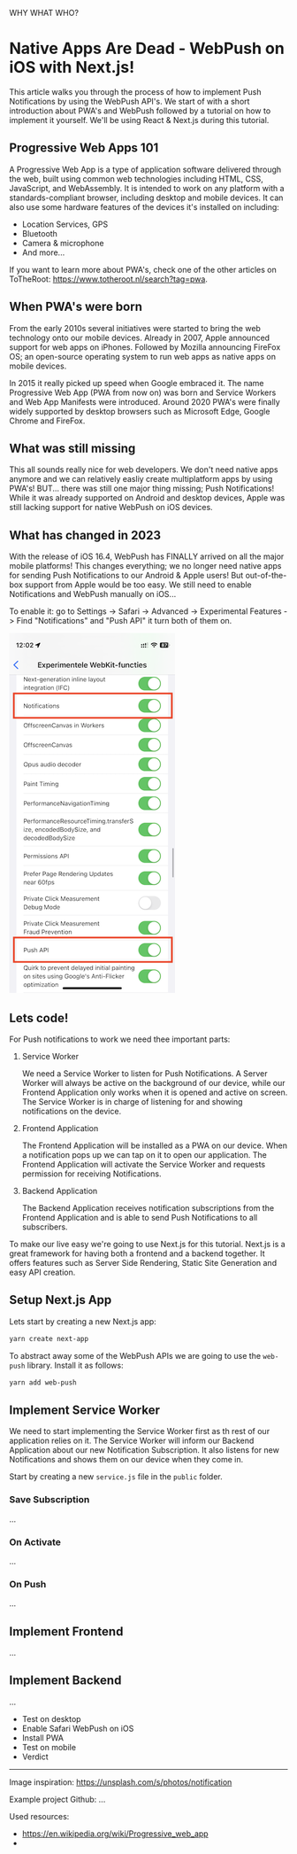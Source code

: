 WHY WHAT WHO?

# Native Apps Are Dead - WebPush on iOS with Next.js!

This article walks you through the process of how to implement Push Notifications by using the WebPush API's. We start of with a short introduction about PWA's and WebPush followed by a tutorial on how to implement it yourself. We'll be using React & Next.js during this tutorial.

## Progressive Web Apps 101

A Progressive Web App is a type of application software delivered through the web, built using common web technologies including HTML, CSS, JavaScript, and WebAssembly. It is intended to work on any platform with a standards-compliant browser, including desktop and mobile devices. It can also use some hardware features of the devices it's installed on including:

- Location Services, GPS
- Bluetooth
- Camera & microphone
- And more...

If you want to learn more about PWA's, check one of the other articles on ToTheRoot: https://www.totheroot.nl/search?tag=pwa.

## When PWA's were born

From the early 2010s several initiatives were started to bring the web technology onto our mobile devices. Already in 2007, Apple announced support for web apps on iPhones. Followed by Mozilla announcing FireFox OS; an open-source operating system to run web apps as native apps on mobile devices.

In 2015 it really picked up speed when Google embraced it. The name Progressive Web App (PWA from now on) was born and Service Workers and Web App Manifests were introduced. Around 2020 PWA's were finally widely supported by desktop browsers such as Microsoft Edge, Google Chrome and FireFox.

## What was still missing

This all sounds really nice for web developers. We don't need native apps anymore and we can relatively easliy create multiplatform apps by using PWA's! BUT... there was still one major thing missing; Push Notifications!
While it was already supported on Android and desktop devices, Apple was still lacking support for native WebPush on iOS devices.

## What has changed in 2023

With the release of iOS 16.4, WebPush has FINALLY arrived on all the major mobile platforms! This changes everything; we no longer need native apps for sending Push Notifications to our Android & Apple users! But out-of-the-box support from Apple would be too easy. We still need to enable Notifications and WebPush manually on iOS...

To enable it: go to Settings -> Safari -> Advanced -> Experimental Features -> Find "Notifications" and "Push API" it turn both of them on.

<img src="./assets/ios.PNG" alt="Enable Notifications">

## Lets code!

For Push notifications to work we need thee important parts:

1. Service Worker

   We need a Service Worker to listen for Push Notifications. A Server Worker will always be active on the background of our device, while our Frontend Application only works when it is opened and active on screen. The Service Worker is in charge of listening for and showing notifications on the device.

2. Frontend Application

   The Frontend Application will be installed as a PWA on our device. When a notification pops up we can tap on it to open our application. The Frontend Application will activate the Service Worker and requests permission for receiving Notifications.

3. Backend Application

   The Backend Application receives notification subscriptions from the Frontend Application and is able to send Push Notifications to all subscribers.

To make our live easy we're going to use Next.js for this tutorial. Next.js is a great framework for having both a frontend and a backend together. It offers features such as Server Side Rendering, Static Site Generation and easy API creation.

## Setup Next.js App

Lets start by creating a new Next.js app:

```sh
yarn create next-app
```

To abstract away some of the WebPush APIs we are going to use the `web-push` library. Install it as follows:

```sh
yarn add web-push
```

## Implement Service Worker

We need to start implementing the Service Worker first as th rest of our application relies on it. The Service Worker will inform our Backend Application about our new Notification Subscription. It also listens for new Notifications and shows them on our device when they come in.

Start by creating a new `service.js` file in the `public` folder.

### Save Subscription

...

### On Activate

...

### On Push

...

## Implement Frontend

...

## Implement Backend

...

- Test on desktop
- Enable Safari WebPush on iOS
- Install PWA
- Test on mobile
- Verdict

---

Image inspiration: https://unsplash.com/s/photos/notification

Example project Github: ...

Used resources:

- https://en.wikipedia.org/wiki/Progressive_web_app
-
